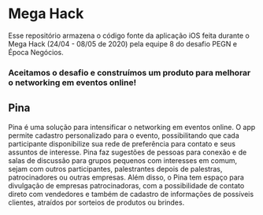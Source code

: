 # Mega Hack
Esse repositório armazena o código fonte da aplicação iOS feita durante o Mega Hack (24/04 - 08/05 de 2020) pela equipe 8 do desafio PEGN e Época Negócios.

### Aceitamos o desafio e construímos um produto para melhorar o networking em eventos online!


## Pina
Pina é uma solução para intensificar o networking em eventos online. O app permite cadastro personalizado para o evento, possibilitando que cada participante disponibilize sua rede de preferência para contato e seus assuntos de interesse. Pina faz sugestões de pessoas para conexão e de salas de discussão para grupos pequenos com interesses em comum, sejam com outros participantes, palestrantes depois de palestras, patrocinadores ou outras empresas. Além disso, o Pina tem espaço para divulgação de empresas patrocinadoras, com a possibilidade de contato direto com vendedores e também de cadastro de informações de possíveis clientes, atraídos por sorteios de produtos ou brindes.